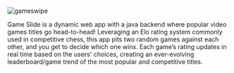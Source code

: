 ![gameswipe](https://github.com/user-attachments/assets/ce988da8-63ff-492d-a5e5-7ebf11100669)
<p>Game Slide is a dynamic web app with a java backend where popular video games titles go head-to-head! Leveraging an Elo rating system commonly used in competitive chess, this app pits two random games against each other, and you get to decide which one wins. Each game’s rating updates in real time based on the users' choices, creating an ever-evolving leaderboard/game trend of the most popular and competitive titles.</p> 



